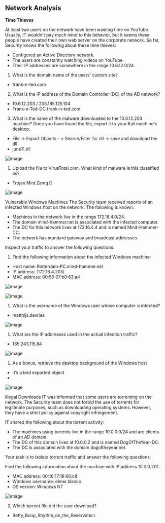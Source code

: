 ## Network Analysis
**Time Thieves**

At least two users on the network have been wasting time on YouTube. Usually, IT wouldn't pay much mind to this behavior, but it seems these people have created their own web server on the corporate network. So far, Security knows the following about these time thieves:

-	Configured an Active Directory network.
-	The users are constantly watching videos on YouTube.
- Their IP addresses are somewhere in the range 10.6.12.0/24.

1.	What is the domain name of the users' custom site?
- frank-n-ted.com

2.	What is the IP address of the Domain Controller (DC) of the AD network?
- 10.6.12.203 / 205.185.125.104
- Frank-n-Ted-DC.frank-n-ted.com

3.	What is the name of the malware downloaded to the 10.6.12.203 machine? Once you have found the file, export it to your Kali machine's desktop.
- File -> Export Objects – > Search/Filter for dll ->  save and download the dll 
- june11.dll

![image](https://user-images.githubusercontent.com/79764720/131799995-2dafb347-51cf-4cd9-b008-a005a8c1208b.png)


1.	Upload the file to VirusTotal.com. What kind of malware is this classified as?
- Trojan.Mint.Zamg.O 

![image](https://user-images.githubusercontent.com/79764720/131800132-db599ebc-405b-48f3-b4dc-547c371a4e9e.png)



Vulnerable Windows Machines
The Security team received reports of an infected Windows host on the network. The following is known:
- Machines in the network live in the range 172.16.4.0/24.
- The domain mind-hammer.net is associated with the infected computer.
- The DC for this network lives at 172.16.4.4 and is named Mind-Hammer-DC.
- The network has standard gateway and broadcast addresses.


Inspect your traffic to answer the following questions:
1.	Find the following information about the infected Windows machine:
- Host name: Rotterdam-PC.mind-hammer.net 
- IP address: (172.16.4.205)
- MAC address:  00:59:07:b0:63:a4

![image](https://user-images.githubusercontent.com/79764720/131802560-9bb8d760-ada1-4e05-bc05-da3d611e885f.png)



![image](https://user-images.githubusercontent.com/79764720/131800379-126a99c1-5ecb-4e1f-b957-2b34fc877c1f.png)



1.	What is the username of the Windows user whose computer is infected?
- matthijs.devries


![image](https://user-images.githubusercontent.com/79764720/131802140-63ed8561-1ffc-42f0-93f8-a55c6e5af076.png)



1.	What are the IP addresses used in the actual infection traffic?
- 185.243.115.84

![image](https://user-images.githubusercontent.com/79764720/131800709-8f4091cb-a9f7-4182-952a-652fa61bc018.png)



1.	As a bonus, retrieve the desktop background of the Windows host
- It’s a bird exported object 
- 

![image](https://user-images.githubusercontent.com/79764720/131800874-0646b385-41e4-49f6-80da-546b5665497d.png)



Illegal Downloads
IT was informed that some users are torrenting on the network. The Security team does not forbid the use of torrents for legitimate purposes, such as downloading operating systems. However, they have a strict policy against copyright infringement.

IT shared the following about the torrent activity:

- The machines using torrents live in the range 10.0.0.0/24 and are clients of an AD domain.
- The DC of this domain lives at 10.0.0.2 and is named DogOfTheYear-DC.
- The DC is associated with the domain dogoftheyear.net.

Your task is to isolate torrent traffic and answer the following questions:

Find the following information about the machine with IP address 10.0.0.201:
- MAC address:  00:16:17:18:66:c8
- Windows username:  elmer.blanco
- OS version:  Windows NT

![image](https://user-images.githubusercontent.com/79764720/131802390-3039cc4d-0492-4b3a-acf4-5d79724ed9bb.png)


2.	Which torrent file did the user download?
- Betty_Boop_Rhythm_on_the_Reservation

